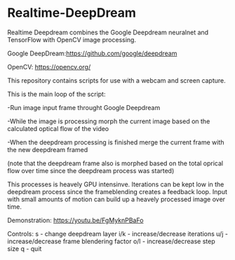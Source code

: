 # Realtime-DeepDream

Realtime Deepdream combines the Google Deepdream neuralnet and TensorFlow with OpenCV image processing.


Google DeepDream:https://github.com/google/deepdream

OpenCV: https://opencv.org/ 


This repository contains scripts for use with a webcam and screen capture.


This is the main loop of the script:

-Run image input frame throught Google Deepdream

-While the image is processing morph the current image based on the calculated optical flow of the video

-When the deepdream processing is finished merge the current frame with the new deepdream framed

(note that the deepdream frame also is morphed based on the total oprical flow over time since the deepdream process was started)


This processes is heavely GPU intensinve. Iterations can be kept low in the deepdream process since the frameblending creates a feedback loop. Input with small amounts of motion can build up a heavely processed image over time.


Demonstration: https://youtu.be/FgMyknPBaFo


Controls:
s - change deepdream layer
i/k - increase/decrease iterations
u/j - increase/decrease frame blendering factor
o/l - increase/decrease step size
q - quit
